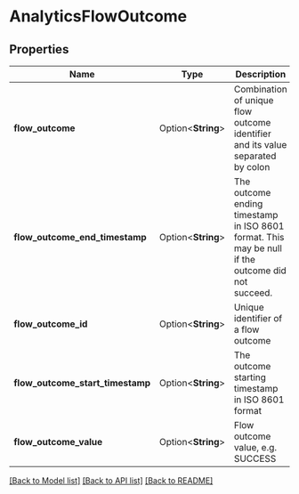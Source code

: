 # AnalyticsFlowOutcome

## Properties

Name | Type | Description | Notes
------------ | ------------- | ------------- | -------------
**flow_outcome** | Option<**String**> | Combination of unique flow outcome identifier and its value separated by colon | [optional]
**flow_outcome_end_timestamp** | Option<**String**> | The outcome ending timestamp in ISO 8601 format. This may be null if the outcome did not succeed. | [optional]
**flow_outcome_id** | Option<**String**> | Unique identifier of a flow outcome | [optional]
**flow_outcome_start_timestamp** | Option<**String**> | The outcome starting timestamp in ISO 8601 format | [optional]
**flow_outcome_value** | Option<**String**> | Flow outcome value, e.g. SUCCESS | [optional]

[[Back to Model list]](../README.md#documentation-for-models) [[Back to API list]](../README.md#documentation-for-api-endpoints) [[Back to README]](../README.md)


